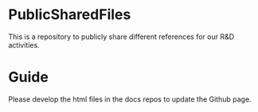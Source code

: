 # PublicSharedFiles
This is a repository to publicly share different references for our R&amp;D activities.

# Guide
Please develop the html files in the docs repos to update the Github page.

